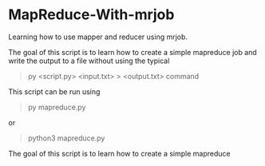 # MapReduce-With-mrjob
Learning how to use mapper and reducer using mrjob.

The goal of this script is to learn how to create a simple mapreduce job and write the output to a file without using the typical 
> py <script.py> <input.txt> > <output.txt> command

This script can be run using
> py mapreduce.py

or

> python3 mapreduce.py

The goal of this script is to learn how to create a simple mapreduce 
